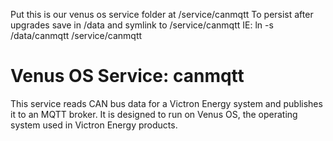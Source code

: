 Put this is our venus os service folder at /service/canmqtt
To persist after upgrades save in /data and symlink to /service/canmqtt
IE: ln -s /data/canmqtt /service/canmqtt
# Venus OS Service: canmqtt
This service reads CAN bus data for a Victron Energy system and publishes it to an MQTT broker. 
It is designed to run on Venus OS, the operating system used in Victron Energy products.
